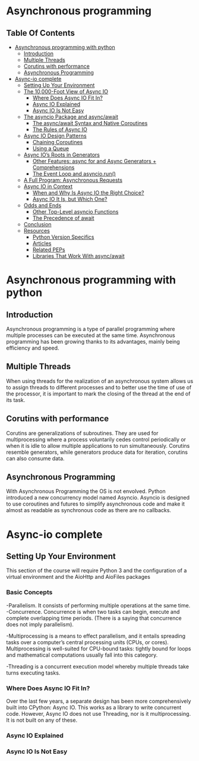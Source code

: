 # Asynchronous programming

## Table Of Contents
- [Asynchronous programming with python](#asynchronous-programming-with-python)
  - [Introduction](#Introduction)
  - [Multiple Threads](#Multiple-Threads)
  - [Corutins with performance](#Corutins-with-performance)
  - [Asynchronous Programming](#Asynchronous-Programming)
- [Async-io complete](#Async-io-complete)
  - [ Setting Up Your Environment](#Setting-Up-Your-Environment)
  - [The 10,000-Foot View of Async IO](#The-10,000-Foot-View-of-Async-IO)
    - [Where Does Async IO Fit In?](#Where-Does-Async-IO-Fit-In?)
    - [Async IO Explained](#Async-IO-Explained)
    - [Async IO Is Not Easy](#Async-IO-Is-Not-Easy)
  - [The asyncio Package and async/await](#The-asyncio-Package-and-async/await)
    - [The async/await Syntax and Native Coroutines](#The-async/await-Syntax-and-Native-Coroutines)
    - [The Rules of Async IO](#The-Rules-of-Async-IO)
  - [Async IO Design Patterns](#Async-IO-Design-Patterns)
    - [Chaining Coroutines](#Chaining-Coroutines)
    - [Using a Queue](#Using-a-Queue)
  - [Async IO’s Roots in Generators](#Async-IO’s-Roots-in-Generators)
    - [Other Features: async for and Async Generators + Comprehensions](#Other-Features:-async-for-and-Async-Generators-+-Comprehensions)
    - [The Event Loop and asyncio.run()](#The-Event-Loop-and-asyncio.run())
  - [A Full Program: Asynchronous Requests](#A-Full-Program:-Asynchronous-Requests)
  - [Async IO in Context](#Async-IO-in-Context)
    - [When and Why Is Async IO the Right Choice?](#When-and-Why-Is-Async-IO-the-Right-Choice?)
    - [Async IO It Is, but Which One?](#Async-IO-It-Is,-but-Which-One?)
  - [Odds and Ends](#Odds-and-Ends)
    - [Other Top-Level asyncio Functions](#Other-Top-Level-asyncio-Functions)
    - [The Precedence of await](#The-Precedence-of-await)
  - [Conclusion](#Conclusion)
  - [Resources](#Resources)
    - [Python Version Specifics](#Python-Version-Specifics)
    - [Articles](#Articles)
    - [Related PEPs](#Related-PEPs)
    - [Libraries That Work With async/await](#Libraries-That-Work-With-async/await)


# Asynchronous programming with python
## Introduction
Asynchronous programming is a type of parallel programming where multiple processes can be executed at the same time. Asynchronous programming has been growing thanks to its advantages, mainly being efficiency and speed.

## Multiple Threads
When using threads for the realization of an asynchronous system allows us to assign threads to different processes and to better use the time of use of the processor, it is important to mark the closing of the thread at the end of its task.

## Corutins with performance
Corutins are generalizations of subroutines. They are used for multiprocessing where a process voluntarily cedes control periodically or when it is idle to allow multiple applications to run simultaneously.
Corutins resemble generators, while generators produce data for iteration, corutins can also consume data.

## Asynchronous Programming
With Asynchronous Programming the OS is not envolved. Python introduced a new concurrency model named Asyncio. Asyncio is designed to use coroutines and futures to simplify asynchronous code and make it almost as readable as synchronous code as there are no callbacks.

# Async-io complete
## Setting Up Your Environment
This section of the course will require Python 3 and the configuration of a virtual environment and the AioHttp and AioFiles packages
### Basic Concepts

-Parallelism. It consists of performing multiple operations at the same time.
-Concurrence. Concurrence is when two tasks can begin, execute and complete overlapping time periods. (There is a saying that concurrence does not imply parallelism).

-Multiprocessing is a means to effect parallelism, and it entails spreading tasks over a computer’s central processing units (CPUs, or cores). Multiprocessing is well-suited for CPU-bound tasks: tightly bound for loops and mathematical computations usually fall into this category.

-Threading is a concurrent execution model whereby multiple threads take turns executing tasks.

### Where Does Async IO Fit In?
Over the last few years, a separate design has been more comprehensively built into CPython: Async IO. This works as a library to write concurrent code. However, Async IO does not use Threading, nor is it multiprocessing. It is not built on any of these.

### Async IO Explained
### Async IO Is Not Easy


